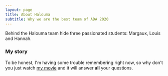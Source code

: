 ```yaml
---
layout: page
title: About Halouma
subtitle: Why we are the best team of ADA 2020
---
```


Behind the Halouma team hide three passionated students: Margaux, Louis and Hannah.

### My story

To be honest, I'm having some trouble remembering right now, so why don't you just watch [my movie](https://en.wikipedia.org/wiki/The_Princess_Bride_%28film%29) and it will answer **all** your questions.
